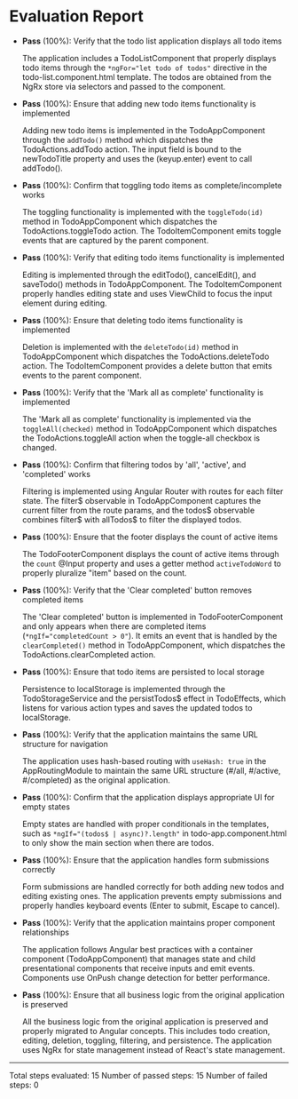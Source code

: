 # Evaluation Report

- **Pass** (100%): Verify that the todo list application displays all todo items
  
  The application includes a TodoListComponent that properly displays todo items through the `*ngFor="let todo of todos"` directive in the todo-list.component.html template. The todos are obtained from the NgRx store via selectors and passed to the component.

- **Pass** (100%): Ensure that adding new todo items functionality is implemented
  
  Adding new todo items is implemented in the TodoAppComponent through the `addTodo()` method which dispatches the TodoActions.addTodo action. The input field is bound to the newTodoTitle property and uses the (keyup.enter) event to call addTodo().

- **Pass** (100%): Confirm that toggling todo items as complete/incomplete works
  
  The toggling functionality is implemented with the `toggleTodo(id)` method in TodoAppComponent which dispatches the TodoActions.toggleTodo action. The TodoItemComponent emits toggle events that are captured by the parent component.

- **Pass** (100%): Verify that editing todo items functionality is implemented
  
  Editing is implemented through the editTodo(), cancelEdit(), and saveTodo() methods in TodoAppComponent. The TodoItemComponent properly handles editing state and uses ViewChild to focus the input element during editing.

- **Pass** (100%): Ensure that deleting todo items functionality is implemented
  
  Deletion is implemented with the `deleteTodo(id)` method in TodoAppComponent which dispatches the TodoActions.deleteTodo action. The TodoItemComponent provides a delete button that emits events to the parent component.

- **Pass** (100%): Verify that the 'Mark all as complete' functionality is implemented
  
  The 'Mark all as complete' functionality is implemented via the `toggleAll(checked)` method in TodoAppComponent which dispatches the TodoActions.toggleAll action when the toggle-all checkbox is changed.

- **Pass** (100%): Confirm that filtering todos by 'all', 'active', and 'completed' works
  
  Filtering is implemented using Angular Router with routes for each filter state. The filter$ observable in TodoAppComponent captures the current filter from the route params, and the todos$ observable combines filter$ with allTodos$ to filter the displayed todos.

- **Pass** (100%): Ensure that the footer displays the count of active items
  
  The TodoFooterComponent displays the count of active items through the `count` @Input property and uses a getter method `activeTodoWord` to properly pluralize "item" based on the count.

- **Pass** (100%): Verify that the 'Clear completed' button removes completed items
  
  The 'Clear completed' button is implemented in TodoFooterComponent and only appears when there are completed items (`*ngIf="completedCount > 0"`). It emits an event that is handled by the `clearCompleted()` method in TodoAppComponent, which dispatches the TodoActions.clearCompleted action.

- **Pass** (100%): Ensure that todo items are persisted to local storage
  
  Persistence to localStorage is implemented through the TodoStorageService and the persistTodos$ effect in TodoEffects, which listens for various action types and saves the updated todos to localStorage.

- **Pass** (100%): Verify that the application maintains the same URL structure for navigation
  
  The application uses hash-based routing with `useHash: true` in the AppRoutingModule to maintain the same URL structure (#/all, #/active, #/completed) as the original application.

- **Pass** (100%): Confirm that the application displays appropriate UI for empty states
  
  Empty states are handled with proper conditionals in the templates, such as `*ngIf="(todos$ | async)?.length"` in todo-app.component.html to only show the main section when there are todos.

- **Pass** (100%): Ensure that the application handles form submissions correctly
  
  Form submissions are handled correctly for both adding new todos and editing existing ones. The application prevents empty submissions and properly handles keyboard events (Enter to submit, Escape to cancel).

- **Pass** (100%): Verify that the application maintains proper component relationships
  
  The application follows Angular best practices with a container component (TodoAppComponent) that manages state and child presentational components that receive inputs and emit events. Components use OnPush change detection for better performance.

- **Pass** (100%): Ensure that all business logic from the original application is preserved
  
  All the business logic from the original application is preserved and properly migrated to Angular concepts. This includes todo creation, editing, deletion, toggling, filtering, and persistence. The application uses NgRx for state management instead of React's state management.

---

Total steps evaluated: 15
Number of passed steps: 15
Number of failed steps: 0